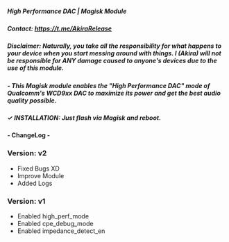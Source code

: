 ##### High Performance DAC | Magisk Module

##### Contact: https://t.me/AkiraRelease

##### Disclaimer: Naturally, you take all the responsibility for what happens to your device when you start messing around with things. I (Akira) will not be responsible for ANY damage caused to anyone's devices due to the use of this module.

##### - This Magisk module enables the "High Performance DAC" mode of Qualcomm's WCD9xx DAC to maximize its power and get the best audio quality possible.

##### ✓ INSTALLATION: Just flash via Magisk and reboot.

#### - ChangeLog -

### Version: v2

- Fixed Bugs XD
- Improve Module
- Added Logs

### Version: v1

- Enabled high_perf_mode
- Enabled cpe_debug_mode
- Enabled impedance_detect_en